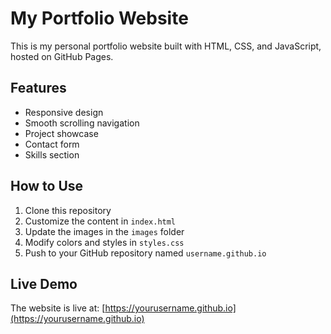 # My Portfolio Website

This is my personal portfolio website built with HTML, CSS, and JavaScript, hosted on GitHub Pages.

## Features

- Responsive design
- Smooth scrolling navigation
- Project showcase
- Contact form
- Skills section

## How to Use

1. Clone this repository
2. Customize the content in `index.html`
3. Update the images in the `images` folder
4. Modify colors and styles in `styles.css`
5. Push to your GitHub repository named `username.github.io`

## Live Demo

The website is live at: [https://yourusername.github.io](https://yourusername.github.io)
